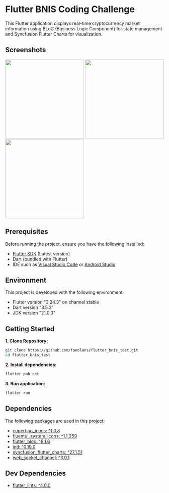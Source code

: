 # Flutter BNIS Coding Challenge

This Flutter application displays real-time cryptocurrency market information using BLoC (Business Logic Component) for state management and Syncfusion Flutter Charts for visualization.

## Screenshots

<img src="https://github.com/user-attachments/assets/57de1773-d408-45ff-a47c-b78b27a07935" width="250">
<img src="https://github.com/user-attachments/assets/2f2b1cf5-b2f8-4972-a50f-51520c6876f7" width="250">
<img src="https://github.com/user-attachments/assets/4ded87c6-ea88-438d-8b40-2cc232f6aa88" width="250">

## Prerequisites

Before running the project, ensure you have the following installed:

- [Flutter SDK](https://flutter.dev/docs/get-started/install) (Latest version)
- Dart (bundled with Flutter)
- IDE such as [Visual Studio Code](https://code.visualstudio.com/) or [Android Studio](https://developer.android.com/studio)

## Environment

This project is developed with the following environment:

- Flutter version "3.24.3" on channel stable
- Dart version "3.5.3"
- JDK version "21.0.3"

## Getting Started

**1. Clone Repository:**

```bash
git clone https://github.com/fanolans/flutter_bnis_test.git
cd flutter_bnis_test
```

**2. Install dependencies:**

```bash
flutter pub get
```

**3. Run application:**

```bash
flutter run
```

## Dependencies

The following packages are used in this project:

- [cupertino_icons: ^1.0.8](https://pub.dev/packages/cupertino_icons)
- [fluentui_system_icons: ^1.1.259](https://pub.dev/packages/fluentui_system_icons)
- [flutter_bloc: ^8.1.6](https://pub.dev/packages/flutter_bloc)
- [intl: ^0.19.0](https://pub.dev/packages/intl)
- [syncfusion_flutter_charts: ^27.1.51](https://pub.dev/packages/syncfusion_flutter_charts)
- [web_socket_channel: ^3.0.1](https://pub.dev/packages/web_socket_channel)

## Dev Dependencies

- [flutter_lints: ^4.0.0](https://pub.dev/packages/flutter_lints)
